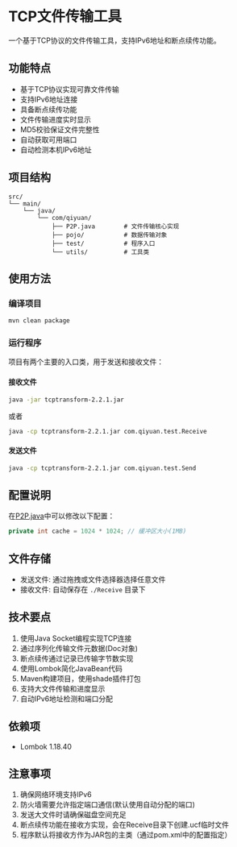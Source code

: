 # TCP文件传输工具

一个基于TCP协议的文件传输工具，支持IPv6地址和断点续传功能。

## 功能特点

- 基于TCP协议实现可靠文件传输
- 支持IPv6地址连接
- 具备断点续传功能
- 文件传输进度实时显示
- MD5校验保证文件完整性
- 自动获取可用端口
- 自动检测本机IPv6地址

## 项目结构

```
src/
└── main/
    └── java/
        └── com/qiyuan/
            ├── P2P.java        # 文件传输核心实现
            ├── pojo/           # 数据传输对象
            ├── test/           # 程序入口
            └── utils/          # 工具类
```

## 使用方法

### 编译项目

```bash
mvn clean package
```

### 运行程序

项目有两个主要的入口类，用于发送和接收文件：

#### 接收文件

```bash
java -jar tcptransform-2.2.1.jar
```

或者

```bash
java -cp tcptransform-2.2.1.jar com.qiyuan.test.Receive
```

#### 发送文件

```bash
java -cp tcptransform-2.2.1.jar com.qiyuan.test.Send
```

## 配置说明

在[P2P.java](src/main/java/com/qiyuan/P2P.java)中可以修改以下配置：

```java
private int cache = 1024 * 1024; // 缓冲区大小(1MB)
```

## 文件存储

- 发送文件: 通过拖拽或文件选择器选择任意文件
- 接收文件: 自动保存在 `./Receive` 目录下

## 技术要点

1. 使用Java Socket编程实现TCP连接
2. 通过序列化传输文件元数据(Doc对象)
3. 断点续传通过记录已传输字节数实现
4. 使用Lombok简化JavaBean代码
5. Maven构建项目，使用shade插件打包
6. 支持大文件传输和进度显示
7. 自动IPv6地址检测和端口分配

## 依赖项

- Lombok 1.18.40

## 注意事项

1. 确保网络环境支持IPv6
2. 防火墙需要允许指定端口通信(默认使用自动分配的端口)
3. 发送大文件时请确保磁盘空间充足
4. 断点续传功能在接收方实现，会在Receive目录下创建.ucf临时文件
5. 程序默认将接收方作为JAR包的主类（通过pom.xml中的配置指定）